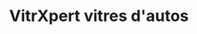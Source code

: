 ---
title: "VitrXpert vitres d'autos"
url: /shawinigan/vitrxpert-vitres-dautos/
shop: car repair
---